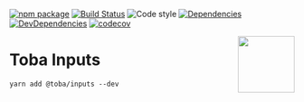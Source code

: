 [![npm package](https://img.shields.io/npm/v/@toba/inputs.svg)](https://www.npmjs.org/package/@toba/inputs)
[![Build Status](https://travis-ci.org/toba/inputs.svg?branch=master)](https://travis-ci.org/toba/inputs)
![Code style](https://img.shields.io/badge/code_style-prettier-ff69b4.svg)
[![Dependencies](https://img.shields.io/david/toba/inputs.svg)](https://david-dm.org/toba/inputs)
[![DevDependencies](https://img.shields.io/david/dev/toba/inputs.svg)](https://david-dm.org/toba/inputs#info=devDependencies&view=list)
[![codecov](https://codecov.io/gh/toba/inputs/branch/master/graph/badge.svg)](https://codecov.io/gh/toba/inputs)

<img src='https://toba.github.io/about/images/logo-colored.svg' width="100" align="right"/>

# Toba Inputs

```
yarn add @toba/inputs --dev
```
